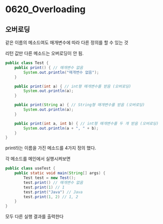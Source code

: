 # 0620_Overloading

## 오버로딩

같은 이름의 메소드여도 매개변수에 따라 다른 정의를 할 수 있는 것

리턴 값만 다른 메소드는 오버로딩이 안 됨.

``` java
public class Test {
    public print() { // 매개변수 없음
        System.out.println("매개변수 없음");
    }

    public print(int a) { // int형 매개변수를 받음 (오버로딩)
        System.out.println(a);
    }

    public print(String a) { // String형 매개변수를 받음 (오버로딩)
        System.out.println(a);
    }

    public print(int a, int b) { // int형 매개변수를 두 개 받음 (오버로딩)
        System.out.println(a + ", " + b);
    }
}
```
print라는 이름을 가진 메소드를 4가지 정의 했다.

각 메소드를 메인에서 실행시켜보면
``` java
public class useTest {
    public static void main(String[] args) {
        Test test = new Test();
        test.print() // 매개변수 없음
        test.print(1) // 1
        test.print("Java") // Java
        test.print(1, 2) // 1, 2
    }
}
```
모두 다른 실행 결과를 출력한다